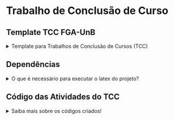 # Trabalho de Conclusão de Curso

## Template TCC FGA-UnB

<details>
  <summary> Template para Trabalhos de Conclusão de Cursos (TCC) </summary>
Template para Trabalhos de Conclusão de Cursos (TCC) na Faculdade do Gama (FGA) em Latex.

Licenciado em Creative Commons Atribuição 3.0:
http://creativecommons.org/licenses/by/3.0/

Desenvolvido e adaptado pelo professor Edson Alves <edsomjr@gmail.com>.
</details>

## Dependências

<details>
  <summary> O que é necessário para executar o latex do projeto? </summary>
Para utilizar, certifique-se de ter instalados no seu ambiente o [Docker](https://docs.docker.com/engine/install/) e o [Docker-compose](https://docs.docker.com/compose/install/).

## Construindo imagem
Construa a imagem Docker que será utilizada com o comando:
```
docker-compose build latex
```

## Edição do template
Os arquivos para edição do template de TCC estão localizados na pasta `latex`. Depois de alterá-los utilizando um editor de texto, basta compilar os arquivos.

## Compilando o template de TCC e gerando o PDF
Execute o comando:
```
docker-compose up
```

Pronto! o PDF do seu projeto estará disponível em `latex/tcc.pdf`.


## Limpando 
Para limpar os arquivos gerados pelo latex:
```
docker-compose run latex bash -c 'make clean'
```
### FAQ

Caso você encontre algum erro na execução dos comandos acima, siga as instruções abaixo:

1. Adicione o grupo `docker` ao seu usuário com o comando
```
sudo usermod -a -G docker $USER
```

1. Altere as permissões do arquivo `/var/run/docker.sock` com o comando:
```
sudo chown $USER /var/run/docker.sock
```

1. Caso o Docker não esteja rodando, inicie o serviço (e agende o início automático no _boot_) com os comandos:
```
sudo systemctl enable docker
sudo systemctl start docker
```
</details>

## Código das Atividades do TCC

<details>
  <summary>Saiba mais sobre os códigos criados!</summary>

- [Código explicado e detalhado da Atividade 2](CodesTCC/Atividade2/explicacaoCodigoAT2.md)
- [Código explicado e detalhado da Atividade 3](CodesTCC/Atividade3/explicacaoCodigoAT3.md)
- [Código explicado e detalhado da Atividade 4](CodesTCC/Atividade4/explicacaoCodigoAT4.md)

</details>

